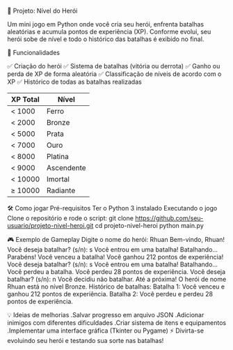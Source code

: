🦸 Projeto: Nível do Herói

Um mini jogo em Python onde você cria seu herói, enfrenta batalhas aleatórias e acumula pontos de experiência (XP).
Conforme evolui, seu herói sobe de nível e todo o histórico das batalhas é exibido no final.

🚀 Funcionalidades

✅ Criação do herói
✅ Sistema de batalhas (vitória ou derrota)
✅ Ganho ou perda de XP de forma aleatória
✅ Classificação de níveis de acordo com o XP
✅ Histórico de todas as batalhas realizadas

| XP Total | Nível      |
| -------- | ---------- |
| < 1000   | Ferro      |
| < 2000   | Bronze     |
| < 5000   | Prata      |
| < 7000   | Ouro       |
| < 8000   | Platina    |
| < 9000   | Ascendente |
| < 10000  | Imortal    |
| ≥ 10000  | Radiante   |


🛠️ Como jogar
Pré-requisitos
Ter o Python 3 instalado 
Executando o jogo
Clone o repositório e rode o script:
git clone https://github.com/seu-usuario/projeto-nivel-heroi.git
cd projeto-nivel-heroi
python main.py


🎮 Exemplo de Gameplay
Digite o nome do herói: Rhuan
Bem-vindo, Rhuan!
Você deseja batalhar? (s/n): s
Você entrou em uma batalha!
Batalhando...
Parabéns! Você venceu a batalha!
Você ganhou 212 pontos de experiência!
Você deseja batalhar? (s/n): s
Você entrou em uma batalha!
Batalhando...
Você perdeu a batalha.
Você perdeu 28 pontos de experiência.
Você deseja batalhar? (s/n): n
Você decidiu não batalhar. Até a próxima!
O herói de nome Rhuan está no nível Bronze.
Histórico de batalhas:
Batalha 1: Você venceu e ganhou 212 pontos de experiência.
Batalha 2: Você perdeu e perdeu 28 pontos de experiência.


💡 Ideias de melhorias
.Salvar progresso em arquivo JSON
.Adicionar inimigos com diferentes dificuldades
.Criar sistema de itens e equipamentos
.Implementar uma interface gráfica (Tkinter ou Pygame)
⚡ Divirta-se evoluindo seu herói e testando sua sorte nas batalhas!
